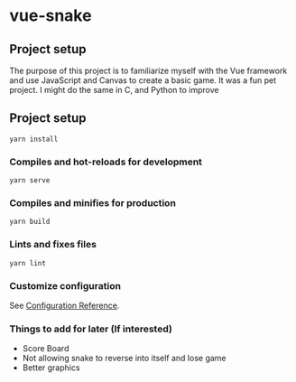 # vue-snake

## Project setup
The purpose of this project is to familiarize myself with the Vue framework and use JavaScript and Canvas to create a basic game. It was a fun pet project. I might do the same in C, and Python to improve

## Project setup
```
yarn install
```

### Compiles and hot-reloads for development
```
yarn serve
```

### Compiles and minifies for production
```
yarn build
```

### Lints and fixes files
```
yarn lint
```

### Customize configuration
See [Configuration Reference](https://cli.vuejs.org/config/).

### Things to add for later (If interested)
* Score Board
* Not allowing snake to reverse into itself and lose game
* Better graphics
